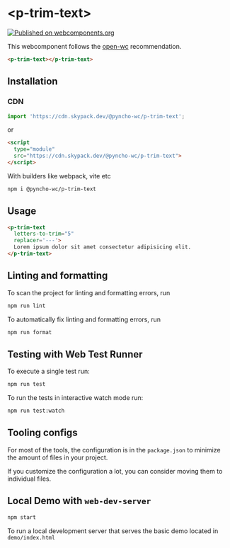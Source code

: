 # \<p-trim-text>

[![Published on webcomponents.org](https://img.shields.io/badge/webcomponents.org-published-blue.svg)](https://www.webcomponents.org/element/owner/my-element)

This webcomponent follows the [open-wc](https://github.com/open-wc/open-wc) recommendation.

<!--
```
<custom-element-demo>
  <template>
    <script src="./p-trim-text.js"></script>
    <link rel="import" href="./demo/index.html">
    <next-code-block></next-code-block>
  </template>
</custom-element-demo>
```
-->
```html
<p-trim-text></p-trim-text>
```

## Installation
### CDN
```js
import 'https://cdn.skypack.dev/@pyncho-wc/p-trim-text';
```
or
```html
<script
  type="module"
  src="https://cdn.skypack.dev/@pyncho-wc/p-trim-text">
</script>
```

With builders like webpack, vite etc
```bash
npm i @pyncho-wc/p-trim-text
```

## Usage

```html
<p-trim-text
  letters-to-trim="5"
  replacer='---'>
  Lorem ipsum dolor sit amet consectetur adipisicing elit.
</p-trim-text>
```

## Linting and formatting

To scan the project for linting and formatting errors, run

```bash
npm run lint
```

To automatically fix linting and formatting errors, run

```bash
npm run format
```

## Testing with Web Test Runner

To execute a single test run:

```bash
npm run test
```

To run the tests in interactive watch mode run:

```bash
npm run test:watch
```


## Tooling configs

For most of the tools, the configuration is in the `package.json` to minimize the amount of files in your project.

If you customize the configuration a lot, you can consider moving them to individual files.

## Local Demo with `web-dev-server`

```bash
npm start
```

To run a local development server that serves the basic demo located in `demo/index.html`
